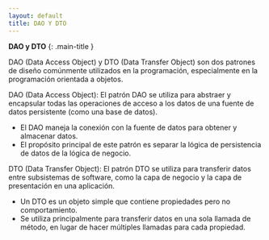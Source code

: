 ```yaml
---
layout: default
title: DAO Y DTO
---
```


**DAO y DTO**
{: .main-title }

DAO (Data Access Object) y DTO (Data Transfer Object) son dos patrones de diseño comúnmente utilizados en la programación, especialmente en la programación orientada a objetos.

DAO (Data Access Object): El patrón DAO se utiliza para abstraer y encapsular todas las operaciones de acceso a los datos de una fuente de datos persistente (como una base de datos). 
- El DAO maneja la conexión con la fuente de datos para obtener y almacenar datos. 
- El propósito principal de este patrón es separar la lógica de persistencia de datos de la lógica de negocio.

DTO (Data Transfer Object): El patrón DTO se utiliza para transferir datos entre subsistemas de software, como la capa de negocio y la capa de presentación en una aplicación. 
- Un DTO es un objeto simple que contiene propiedades pero no comportamiento. 
- Se utiliza principalmente para transferir datos en una sola llamada de método, en lugar de hacer múltiples llamadas para cada propiedad.